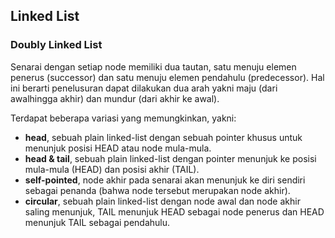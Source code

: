 ## Linked List

### Doubly Linked List

Senarai dengan setiap node memiliki dua tautan, satu menuju elemen penerus (successor) dan satu menuju elemen pendahulu (predecessor). Hal ini berarti penelusuran dapat dilakukan dua arah yakni maju (dari awalhingga akhir) dan mundur (dari akhir ke awal).

Terdapat beberapa variasi yang memungkinkan, yakni:

- __head__, sebuah plain linked-list dengan sebuah pointer khusus untuk menunjuk posisi HEAD atau node mula-mula.
- __head & tail__, sebuah plain linked-list dengan pointer menunjuk ke posisi mula-mula (HEAD) dan posisi akhir (TAIL).
- __self-pointed__, node akhir pada senarai akan menunjuk ke diri sendiri sebagai penanda (bahwa node tersebut merupakan node akhir).
- __circular__, sebuah plain linked-list dengan node awal dan node akhir saling menunjuk, TAIL menunjuk HEAD sebagai node penerus dan HEAD menunjuk TAIL sebagai pendahulu.